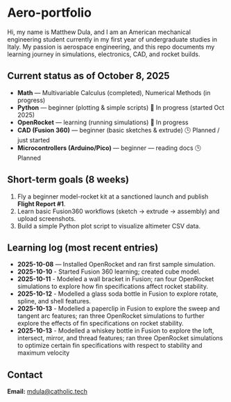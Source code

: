 # Aero-portfolio
Hi, my name is Matthew Dula, and I am an American mechanical engineering student currently in my first year of undergraduate studies in Italy. My passion is aerospace engineering, and this repo documents my learning journey in simulations, electronics, CAD, and rocket builds.
## Current status as of October 8, 2025
- **Math** — Multivariable Calculus (completed), Numerical Methods (in progress)  
- **Python** — beginner (plotting & simple scripts) 🔧 In progress (started Oct 2025)  
- **OpenRocket** — learning (running simulations) 🔧 In progress  
- **CAD (Fusion 360)** — beginner (basic sketches & extrude) 🕒 Planned / just started  
- **Microcontrollers (Arduino/Pico)** — beginner — reading docs 🕒 Planned
## Short-term goals (8 weeks)
1. Fly a beginner model-rocket kit at a sanctioned launch and publish **Flight Report #1**.  
2. Learn basic Fusion360 workflows (sketch → extrude → assembly) and upload screenshots.  
3. Build a simple Python plot script to visualize altimeter CSV data.
## Learning log (most recent entries)
- **2025-10-08** — Installed OpenRocket and ran first sample simulation.
- **2025-10-10** - Started Fusion 360 learning; created cube model.
- **2025-10-11** - Modeled a wall bracket in Fusion; ran four OpenRocket simulations to explore how fin specifications affect rocket stability.
- **2025-10-12** - Modelled a glass soda bottle in Fusion to explore rotate, spline, and shell features.
- **2025-10-13** - Modelled a paperclip in Fusion to explore the sweep and tangent arc features; ran three OpenRocket simulations to further explore the effects of fin specifications on rocket stability.
- **2025-10-13** - Modelled a whiskey bottle in Fusion to explore the loft, intersect, mirror, and thread features; ran three OpenRocket simulations to optimize certain fin specifications with respect to stability and maximum velocity
## Contact
**Email:** mdula@catholic.tech
